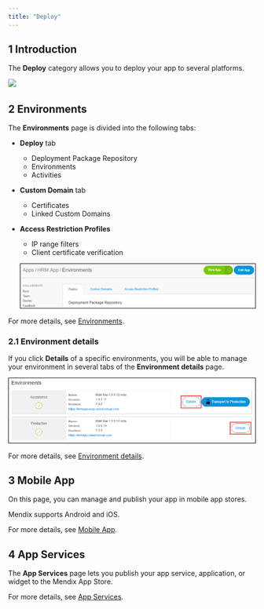```yaml
---
title: "Deploy"
---
```


## 1 Introduction

The **Deploy** category allows you to deploy your app to several platforms.

   ![](attachments/deploy.png)

## 2 Environments

The **Environments** page is divided into the following tabs:

* **Deploy** tab
    * Deployment Package Repository
    * Environments
    * Activities
* **Custom Domain** tab
    * Certificates
    * Linked Custom Domains
* **Access Restriction Profiles**
    * IP range filters
    * Client certificate verification
    
   ![](attachments/environment-tab.png)    
    
For more details, see [Environments](environments).    
    
### 2.1 Environment details

If you click **Details** of a specific environments, you will be able to manage your environment in several tabs of the **Environment details** page.

   ![](attachments/environment-details.png)
   
For more details, see [Environment details](environments-details).       

## 3 Mobile App

On this page, you can manage and publish your app in mobile app stores.

Mendix supports Android and iOS.

For more details, see [Mobile App](mobileapp).  

## 4 App Services

The **App Services** page lets you publish your app service, application, or widget to the Mendix App Store.

For more details, see [App Services](app-services).  
